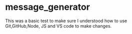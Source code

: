 # message_generator


This was a basic test to make sure I understood how to use Git,GitHub,Node, JS and VS code to make changes.

